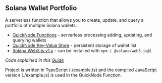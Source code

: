 ## Solana Wallet Portfolio
A serverless function that allows you to create, update, and query a portfolio of multiple Solana wallets:

- [QuickNode Functions](https://www.quicknode.com/functions) - serverless processing adding, updating, and querying wallets
- [QuickNode Key-Value Store](https://www.quicknode.com/docs/key-value-store/getting-started) - persistent storage of wallet list
- [Solana Web3.js v1.x](https://github.com/solana-labs/solana-web3.js) - can be installed with `npm i @solana/web3.js@1`

_Code explained in this [Guide](https://www.quicknode.com/guides/quicknode-products/functions/create-functions-with-typescript)_

Project is written in TypeScript (./example.ts) and the compiled JavaScript version (./example.js) is used in the QuickNode Function.
